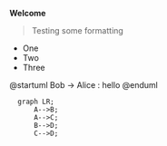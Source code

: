 
**Welcome**

> Testing some formatting

- One
- Two
- Three


@startuml
Bob -> Alice : hello
@enduml



```mermaid
  graph LR;
      A-->B;
      A-->C;
      B-->D;
      C-->D;
```
